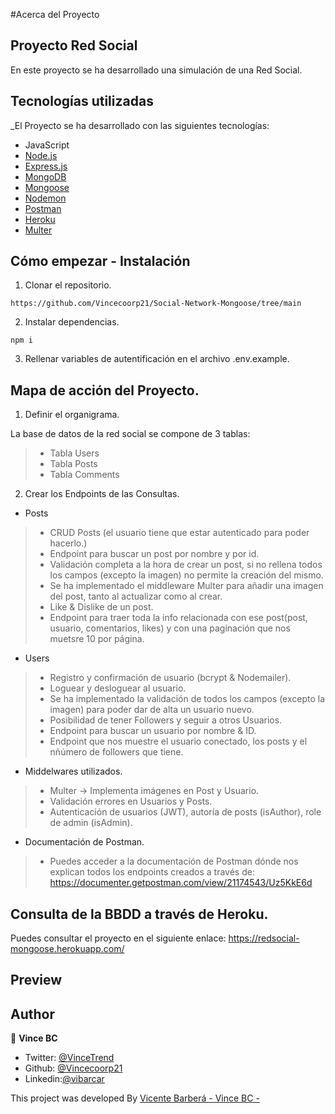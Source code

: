 #Acerca del Proyecto

## Proyecto Red Social

En este proyecto se ha desarrollado una simulación de una Red Social.

## Tecnologías utilizadas

\_El Proyecto se ha desarrollado con las siguientes tecnologías:

- JavaScript
- [Node.js](https://nodejs.org/en/)
- [Express.js](https://www.npmjs.com/package/express)
- [MongoDB](https://docs.mongodb.com/manual/)
- [Mongoose](https://mongoosejs.com/)
- [Nodemon](https://www.npmjs.com/package/nodemon)
- [Postman](https://www.postman.com/)
- [Heroku](https://dashboard.heroku.com/login)
- [Multer](https://www.npmjs.com/package/multer)

## Cómo empezar - Instalación

1. Clonar el repositorio.

```
https://github.com/Vincecoorp21/Social-Network-Mongoose/tree/main
```

2. Instalar dependencias.

```
npm i
```

3. Rellenar variables de autentificación en el archivo .env.example.

## Mapa de acción del Proyecto.

1. Definir el organigrama.

La base de datos de la red social se compone de 3 tablas:

> - Tabla Users
> - Tabla Posts
> - Tabla Comments

2. Crear los Endpoints de las Consultas.

- Posts

> - CRUD Posts (el usuario tiene que estar autenticado para poder hacerlo.)
> - Endpoint para buscar un post por nombre y por id.
> - Validación completa a la hora de crear un post, si no rellena todos los campos (excepto la imagen) no permite la creación del mismo.
> - Se ha implementado el middleware Multer para añadir una imagen del post, tanto al actualizar como al crear.
> - Like & Dislike de un post.
> - Endpoint para traer toda la info relacionada con ese post(post, usuario, comentarios, likes) y con una paginación que nos muetsre 10 por página.

- Users

> - Registro y confirmación de usuario (bcrypt & Nodemailer).
> - Loguear y desloguear al usuario.
> - Se ha implementado la validación de todos los campos (excepto la imagen) para poder dar de alta un usuario nuevo.
> - Posibilidad de tener Followers y seguir a otros Usuarios.
> - Endpoint para buscar un usuario por nombre & ID.
> - Endpoint que nos muestre el usuario conectado, los posts y el nñúmero de followers que tiene.

- Middelwares utilizados.

> - Multer -> Implementa imágenes en Post y Usuario.
> - Validación errores en Usuarios y Posts.
> - Autenticación de usuarios (JWT), autoría de posts (isAuthor), role de admin (isAdmin).

- Documentación de Postman.

> - Puedes acceder a la documentación de Postman dónde nos explican todos los endpoints creados a través de: https://documenter.getpostman.com/view/21174543/Uz5KkE6d

## Consulta de la BBDD a través de Heroku.

Puedes consultar el proyecto en el siguiente enlace: https://redsocial-mongoose.herokuapp.com/

## Preview

## Author

👤 **Vince BC**

- Twitter: [@VinceTrend](https://twitter.com/VinceTrend)
- Github: [@Vincecoorp21](https://github.com/Vincecoorp21)
- Linkedin:[@vibarcar](https://www.linkedin.com/in/vibarcar/)

This project was developed By [Vicente Barberá - Vince BC -](https://github.com/Vincecoorp21)
